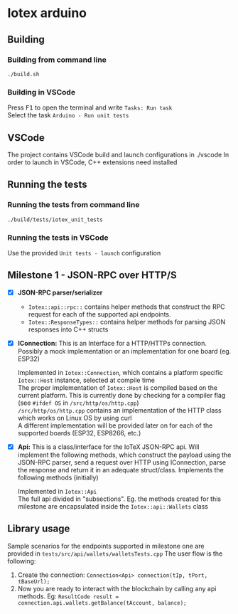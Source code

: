 # Iotex arduino

## Building

### Building from command line

`./build.sh`

### Building in VSCode

Press <kbd>F1</kbd> to open the terminal and write `Tasks: Run task`  
Select the task `Arduino - Run unit tests`

## VSCode

The project contains VSCode build and launch configurations in ./vscode
In order to launch in VSCode, C++ extensions need installed

## Running the tests

### Running the tests from command line

`./build/tests/iotex_unit_tests`

### Running the tests in VSCode

Use the provided `Unit tests - launch` configuration

## Milestone 1 - JSON-RPC over HTTP/S

- [x] **JSON-RPC parser/serializer**  
    - `Iotex::api::rpc::` contains helper methods that construct the RPC request for each of the supported api endpoints.  
    - `Iotex::ResponseTypes::` contains helper methods for parsing JSON responses into C++ structs
  
- [x] **IConnection:** This is an Interface for a HTTP/HTTPs connection. Possibly a mock implementation or an implementation for one board (eg. ESP32)  
  
    Implemented in `Iotex::Connection`, which contains a platform specific `Iotex::Host` instance, selected at compile time    
    The proper implementation of `Iotex::Host` is compiled based on the current platform. This is currently done by checking for a compiler flag (see `#ifdef OS` in `/src/http/os/http.cpp`)  
    `/src/http/os/http.cpp` contains an implementation of the HTTP class which works on Linux OS by using curl  
    A different implementation will be provided later on for each of the supported boards (ESP32, ESP8266, etc.)  

- [x] **Api:** This is a class/interface for the IoTeX JSON-RPC api. Will implement the following methods, which construct the payload using the JSON-RPC parser, send a request over HTTP using IConnection, parse the response and return it in an adequate struct/class. Implements the following methods (initially)  
  
    Implemented in `Iotex::Api`  
    The full api divided in "subsections". Eg. the methods created for this milestone are encapsulated inside the `Iotex::api::Wallets` class  

## Library usage

Sample scenarios for the endpoints supported in milestone one are provided in `tests/src/api/wallets/walletsTests.cpp`
The user flow is the following:

1. Create the connection:
   `Connection<Api> connection(tIp, tPort, tBaseUrl);`
2. Now you are ready to interact with the blockchain by calling any api methods. Eg:
   `ResultCode result = connection.api.wallets.getBalance(tAccount, balance);`
